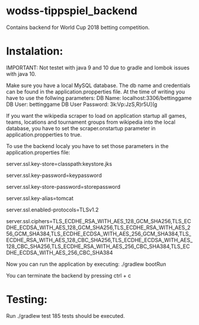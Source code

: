 # wodss-tippspiel_backend
Contains backend for World Cup 2018 betting competition.

# Instalation:
IMPORTANT: Not testet with java 9 and 10 due to gradle and lombok issues with java 10.

Make sure you have a local MySQL database. The db name and credentials can be found in the application.propperties file.
At the time of writing you have to use the follwing parameters:
DB Name: localhost:3306/bettinggame
DB User: bettinggame
DB User Password: 3k:Vp:JzS,R)r5U](g

If you want the wikipedia scraper to load on application startup all games, teams, locations and tournament groups from wikipedia into the local database, you have to set the scraper.onstartup parameter in application.propperties to true.

To use the backend localy you have to set those parameters in the application.properties file:

server.ssl.key-store=classpath:keystore.jks

server.ssl.key-password=keypassword

server.ssl.key-store-password=storepassword

server.ssl.key-alias=tomcat

server.ssl.enabled-protocols=TLSv1.2

server.ssl.ciphers=TLS_ECDHE_RSA_WITH_AES_128_GCM_SHA256,TLS_ECDHE_ECDSA_WITH_AES_128_GCM_SHA256,TLS_ECDHE_RSA_WITH_AES_256_GCM_SHA384,TLS_ECDHE_ECDSA_WITH_AES_256_GCM_SHA384,TLS_ECDHE_RSA_WITH_AES_128_CBC_SHA256,TLS_ECDHE_ECDSA_WITH_AES_128_CBC_SHA256,TLS_ECDHE_RSA_WITH_AES_256_CBC_SHA384,TLS_ECDHE_ECDSA_WITH_AES_256_CBC_SHA384

Now you can run the application by executing:
./gradlew bootRun

You can terminate the backend by pressing ctrl + c

# Testing:
Run ./gradlew test
185 tests should be executed.
